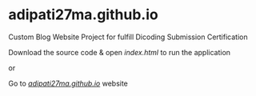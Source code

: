 # adipati27ma.github.io
Custom Blog Website Project for fulfill Dicoding Submission Certification

Download the source code & open *index.html* to run the application

or

Go to *[adipati27ma.github.io](https://adipati27ma.github.io)* website
